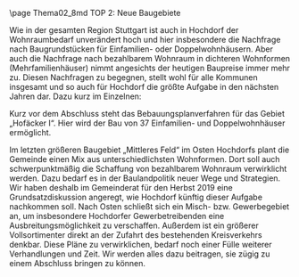 \page Thema02_8md TOP 2: Neue Baugebiete

Wie in der gesamten Region Stuttgart ist auch in Hochdorf der Wohnraumbedarf
unverändert hoch und hier insbesondere die Nachfrage
nach Baugrundstücken für Einfamilien- oder Doppelwohnhäusern.
Aber auch die Nachfrage nach bezahlbarem Wohnraum in dichteren
Wohnformen (Mehrfamilienhäuser) nimmt angesichts der heutigen
Baupreise immer mehr zu. Diesen Nachfragen zu begegnen, stellt wohl
für alle Kommunen insgesamt und so auch für Hochdorf die größte Aufgabe
in den nächsten Jahren dar. Dazu kurz im Einzelnen:

Kurz vor dem Abschluss steht das Bebauungsplanverfahren für das Gebiet
„Hofäcker I“. Hier wird der Bau von 37 Einfamilien- und Doppelwohnhäuser
ermöglicht.

Im letzten größeren Baugebiet „Mittleres Feld“ im Osten Hochdorfs
plant die Gemeinde einen Mix aus unterschiedlichsten Wohnformen.
Dort soll auch schwerpunktmäßig die Schaffung von bezahlbarem
Wohnraum verwirklicht werden. Dazu bedarf es in der Baulandpolitik
neuer Wege und Strategien. Wir haben deshalb im Gemeinderat für
den Herbst 2019 eine Grundsatzdiskussion angeregt, wie Hochdorf
künftig dieser Aufgabe nachkommen soll. Nach Osten schließt sich ein
Misch- bzw. Gewerbegebiet an, um insbesondere Hochdorfer Gewerbetreibenden
eine Ausbreitungsmöglichkeit zu verschaffen. Außerdem
ist ein größerer Vollsortimenter direkt an der Zufahrt des bestehenden
Kreisverkehrs denkbar. Diese Pläne zu verwirklichen, bedarf noch einer
Fülle weiterer Verhandlungen und Zeit. Wir werden alles dazu beitragen,
sie zügig zu einem Abschluss bringen zu können.
